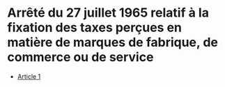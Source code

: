 # Arrêté du 27 juillet 1965 relatif à la fixation des taxes perçues en matière de marques de fabrique, de commerce ou de service

- [Article 1](article-1.md)
